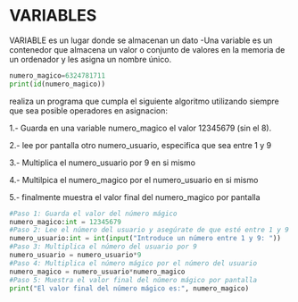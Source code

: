 # VARIABLES
VARIABLE es un lugar donde se almacenan un dato
-Una variable es un contenedor que almacena un valor o conjunto de valores en la memoria de un ordenador y les asigna un nombre único.

```python
numero_magico=6324781711
print(id(numero_magico))
```
realiza un programa que cumpla el siguiente algoritmo 
utilizando siempre que sea posible operadores en asignacion:

 1.- Guarda en una variable numero_magico el valor 12345679 (sin el 8).

 2.- lee por pantalla otro numero_usuario, especifica que sea entre 1 y 9
 
 3.- Multiplica el numero_usuario por 9 en si mismo
 
 4.- Multilpica el numero_magico por el numero_usuario en si mismo
 
 5.- finalmente muestra el valor final del numero_magico por pantalla

```python
#Paso 1: Guarda el valor del número mágico
numero_magico:int = 12345679
#Paso 2: Lee el número del usuario y asegúrate de que esté entre 1 y 9
numero_usuario:int = int(input("Introduce un número entre 1 y 9: "))
#Paso 3: Multiplica el número del usuario por 9
numero_usuario = numero_usuario*9
#Paso 4: Multiplica el número mágico por el número del usuario
numero_magico = numero_usuario*numero_magico
#Paso 5: Muestra el valor final del número mágico por pantalla
print("El valor final del número mágico es:", numero_magico)
```